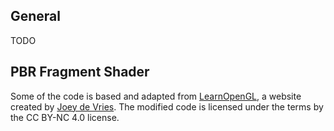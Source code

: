 ## General

TODO

## PBR Fragment Shader

Some of the code is based and adapted from [LearnOpenGL](https://learnopengl.com),
a website created by [Joey de Vries](https://twitter.com/JoeyDeVriez).
The modified code is licensed under the terms by the CC BY-NC 4.0 license.
